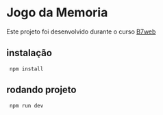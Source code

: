 # Jogo da Memoria

Este projeto foi desenvolvido durante o curso [B7web](https:b7web.com.br)

## instalação
` npm install`

## rodando projeto
` npm run dev`
